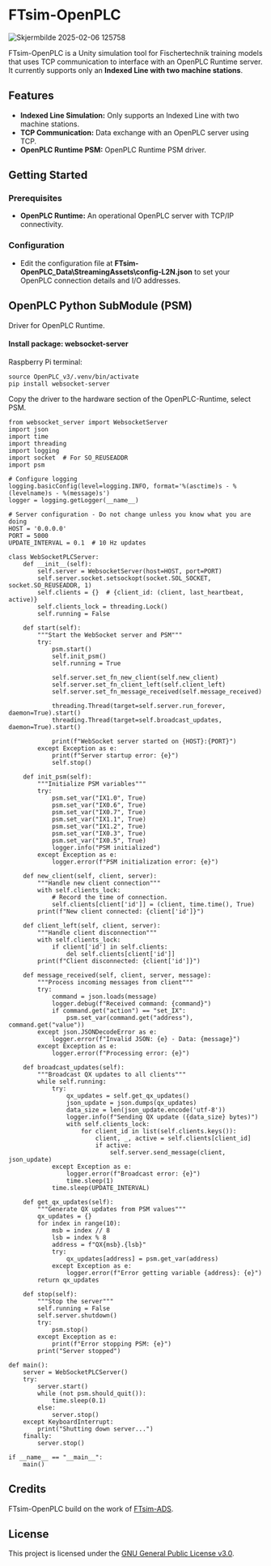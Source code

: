 # FTsim-OpenPLC
![Skjermbilde 2025-02-06 125758](https://github.com/user-attachments/assets/fab16526-bf24-47c7-a8c1-2de4f054a633)

FTsim-OpenPLC is a Unity simulation tool for Fischertechnik training models that uses TCP communication to interface with an OpenPLC Runtime server. It currently supports only an **Indexed Line with two machine stations**.

## Features

- **Indexed Line Simulation:** Only supports an Indexed Line with two machine stations.
- **TCP Communication:** Data exchange with an OpenPLC server using TCP.
- **OpenPLC Runtime PSM:** OpenPLC Runtime PSM driver.

## Getting Started

### Prerequisites

- **OpenPLC Runtime:** An operational OpenPLC server with TCP/IP connectivity.

### Configuration

- Edit the configuration file at **FTsim-OpenPLC_Data\StreamingAssets\config-L2N.json** to set your OpenPLC connection details and I/O addresses.

## OpenPLC Python SubModule (PSM)
Driver for OpenPLC Runtime. 

#### Install package: websocket-server

Raspberry Pi terminal:
```
source OpenPLC_v3/.venv/bin/activate
pip install websocket-server
```
Copy the driver to the hardware section of the OpenPLC-Runtime, select PSM. 
```
from websocket_server import WebsocketServer
import json
import time
import threading
import logging
import socket  # For SO_REUSEADDR
import psm

# Configure logging
logging.basicConfig(level=logging.INFO, format='%(asctime)s - %(levelname)s - %(message)s')
logger = logging.getLogger(__name__)

# Server configuration - Do not change unless you know what you are doing
HOST = '0.0.0.0'
PORT = 5000
UPDATE_INTERVAL = 0.1  # 10 Hz updates

class WebSocketPLCServer:
    def __init__(self):
        self.server = WebsocketServer(host=HOST, port=PORT)
        self.server.socket.setsockopt(socket.SOL_SOCKET, socket.SO_REUSEADDR, 1)
        self.clients = {}  # {client_id: (client, last_heartbeat, active)}
        self.clients_lock = threading.Lock()
        self.running = False

    def start(self):
        """Start the WebSocket server and PSM"""
        try:
            psm.start()
            self.init_psm()
            self.running = True

            self.server.set_fn_new_client(self.new_client)
            self.server.set_fn_client_left(self.client_left)
            self.server.set_fn_message_received(self.message_received)

            threading.Thread(target=self.server.run_forever, daemon=True).start()
            threading.Thread(target=self.broadcast_updates, daemon=True).start()

            print(f"WebSocket server started on {HOST}:{PORT}")
        except Exception as e:
            print(f"Server startup error: {e}")
            self.stop()

    def init_psm(self):
        """Initialize PSM variables"""
        try:
            psm.set_var("IX1.0", True)
            psm.set_var("IX0.6", True)
            psm.set_var("IX0.7", True)
            psm.set_var("IX1.1", True)
            psm.set_var("IX1.2", True)
            psm.set_var("IX0.3", True)
            psm.set_var("IX0.5", True)
            logger.info("PSM initialized")
        except Exception as e:
            logger.error(f"PSM initialization error: {e}")

    def new_client(self, client, server):
        """Handle new client connection"""
        with self.clients_lock:
            # Record the time of connection.
            self.clients[client['id']] = (client, time.time(), True)
        print(f"New client connected: {client['id']}")

    def client_left(self, client, server):
        """Handle client disconnection"""
        with self.clients_lock:
            if client['id'] in self.clients:
                del self.clients[client['id']]
        print(f"Client disconnected: {client['id']}")

    def message_received(self, client, server, message):
        """Process incoming messages from client"""
        try:
            command = json.loads(message)
            logger.debug(f"Received command: {command}")
            if command.get("action") == "set_IX":
                psm.set_var(command.get("address"), command.get("value"))
        except json.JSONDecodeError as e:
            logger.error(f"Invalid JSON: {e} - Data: {message}")
        except Exception as e:
            logger.error(f"Processing error: {e}")

    def broadcast_updates(self):
        """Broadcast QX updates to all clients"""
        while self.running:
            try:
                qx_updates = self.get_qx_updates()
                json_update = json.dumps(qx_updates)
                data_size = len(json_update.encode('utf-8'))
                logger.info(f"Sending QX update ({data_size} bytes)")
                with self.clients_lock:
                    for client_id in list(self.clients.keys()):
                        client, _, active = self.clients[client_id]
                        if active:
                            self.server.send_message(client, json_update)
            except Exception as e:
                logger.error(f"Broadcast error: {e}")
                time.sleep(1)
            time.sleep(UPDATE_INTERVAL)

    def get_qx_updates(self):
        """Generate QX updates from PSM values"""
        qx_updates = {}
        for index in range(10):
            msb = index // 8
            lsb = index % 8
            address = f"QX{msb}.{lsb}"
            try:
                qx_updates[address] = psm.get_var(address)
            except Exception as e:
                logger.error(f"Error getting variable {address}: {e}")
        return qx_updates

    def stop(self):
        """Stop the server"""
        self.running = False
        self.server.shutdown()
        try:
            psm.stop()
        except Exception as e:
            print(f"Error stopping PSM: {e}")
        print("Server stopped")

def main():
    server = WebSocketPLCServer()
    try:
        server.start()
        while (not psm.should_quit()):
            time.sleep(0.1)
        else:
            server.stop()
    except KeyboardInterrupt:
        print("Shutting down server...")
    finally:
        server.stop()

if __name__ == "__main__":
    main()

```

## Credits

FTsim-OpenPLC build on the work of [FTsim-ADS](https://github.com/laspp/FTsim-ADS).

## License

This project is licensed under the [GNU General Public License v3.0](LICENSE).
